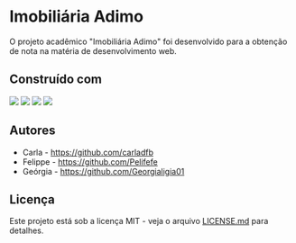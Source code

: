 # Imobiliária Adimo
O projeto acadêmico "Imobiliária Adimo" foi desenvolvido para a obtenção de nota na matéria de desenvolvimento web.

## Construído com
<img src="https://img.shields.io/badge/Bootstrap-563D7C?style=for-the-badge&logo=bootstrap&logoColor=white" /> <img src="https://img.shields.io/badge/HTML5-E34F26?style=for-the-badge&logo=html5&logoColor=white" /> <img src="https://img.shields.io/badge/CSS3-1572B6?style=for-the-badge&logo=css3&logoColor=white" /> <img src="https://img.shields.io/badge/JavaScript-F7DF1E?style=for-the-badge&logo=javascript&logoColor=black" /> 

## Autores
- Carla - https://github.com/carladfb
- Felippe - https://github.com/Pelifefe
- Geórgia - https://github.com/Georgialigia01

## Licença

Este projeto está sob a licença MIT - veja o arquivo [LICENSE.md](https://github.com/carladfb/adimo_imobiliaria/blob/main/LICENSE) para detalhes.
